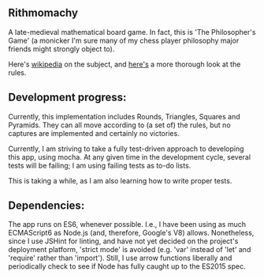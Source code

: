 ## Rithmomachy

A late-medieval mathematical board game. In fact, this is 'The Philosopher's
Game' (a monicker I'm sure many of my chess player philosophy major friends 
might strongly object to).

Here's [wikipedia](https://en.wikipedia.org/wiki/Rithmomachy) on the subject,
and [here's](http://www.gamecabinet.com/rules/Rithmomachia.html) a more 
thorough look at the rules.

## Development progress:
Currently, this implementation includes Rounds, Triangles, Squares and
Pyramids. They can all move according to (a set of) the rules, but no captures
are implemented and certainly no victories. 

Currently, I am striving to take a fully test-driven approach to developing
this app, using mocha. At any given time in the development cycle, several
tests will be failing; I am using failing tests as to-do lists. 

This is taking a while, as I am also learning how to write proper tests.

## Dependencies:
The app runs on ES6, whenever possible. I.e., I have been using as much
ECMAScript6 as Node.js (and, therefore, Google's V8) allows. Nonetheless, 
since I use JSHint for linting, and have not yet decided on the project's
deployment platform, 'strict mode' is avoided (e.g. 'var' instead of 'let' and
'require' rather than 'import'). Still, I use arrow functions liberally and
periodically check to see if Node has fully caught up to the ES2015 spec. 
